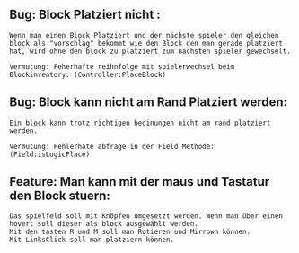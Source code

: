 ## Bug: Block Platziert nicht :
    Wenn man einen Block Platziert und der nächste spieler den gleichen block als "vorschlag" bekommt wie den Block den man gerade platziert hat, wird ohne den block zu platziert zum nächsten spieler gewechselt. 
    
    Vermutung: Feherhafte reihnfolge mit spielerwechsel beim Blockinventory: (Controller:PlaceBlock)

## Bug: Block kann nicht am Rand Platziert werden:
    Ein block kann trotz richtigen bedinungen nicht am rand platziert werden.

    Vermutung: Fehlerhate abfrage in der Field Methode: (Field:isLogicPlace)


## Feature: Man kann mit der maus und Tastatur den Block stuern:
    Das spielfeld soll mit Knöpfen umgesetzt werden. Wenn man über einen hovert soll dieser als block ausgewählt werden.
    Mit den tasten R und M soll man Rotieren und Mirrown können. 
    Mit LinksClick soll man platziern können. 